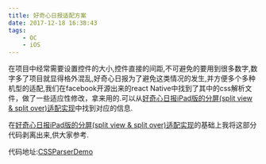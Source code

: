 ```yaml
---
title: 好奇心日报适配方案
date: 2017-12-18 16:38:43
tags:
    - OC
    - iOS	
---
```


在项目中经常需要设置控件的大小,控件直接的间距,不可避免的要用到很多数字,数字多了项目就显得格外混乱,好奇心日报为了避免这类情况的发生,并方便多个多种机型的适配,我们在facebook开源出来的react Native中找到了其中的css解析文件，做了一些适应性修改，拿来用的.可以从[好奇心日报iPad版的分屏(split view & split over)适配实现](http://www.jianshu.com/p/fabb235a9c0e)中找到对应的信息.

在[好奇心日报iPad版的分屏(split view & split over)适配实现](http://www.jianshu.com/p/fabb235a9c0e)的基础上我将这部分代码剥离出来,供大家参考.

代码地址:[CSSParserDemo](https://github.com/AOLLIU/CSSParserDemo/tree/master)


